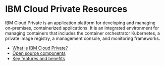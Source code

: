 # IBM Cloud Private Resources

IBM Cloud Private is an application platform for developing and managing on-premises, containerized applications. It is an integrated environment for managing containers that includes the container orchestrator Kubernetes, a private image registry, a management console, and monitoring frameworks.

- [What is IBM Cloud Private?](https://www.ibm.com/support/knowledgecenter/SSBS6K_3.1.2/getting_started/introduction.html?view=kc#overview)
- [Open source components](https://www.ibm.com/support/knowledgecenter/SSBS6K_3.1.2/getting_started/introduction.html?view=kc#components)
- [Key features and benefits](https://www.ibm.com/support/knowledgecenter/SSBS6K_3.1.2/getting_started/introduction.html?view=kc#features)


